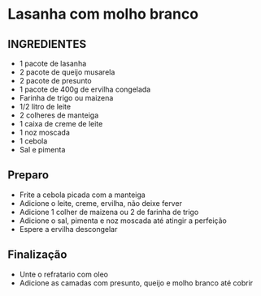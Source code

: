 # Lasanha com molho branco

## INGREDIENTES
- 1 pacote de lasanha
- 2 pacote de queijo musarela
- 2 pacote de presunto
- 1 pacote de 400g de ervilha congelada
- Farinha de trigo ou maizena
- 1/2 litro de leite
- 2 colheres de manteiga
- 1 caixa de creme de leite
- 1 noz moscada
- 1 cebola
- Sal e pimenta

## Preparo
- Frite a cebola picada com a manteiga
- Adicione o leite, creme, ervilha, não deixe ferver
- Adicione 1 colher de maizena ou 2 de farinha de trigo
- Adicione o sal, pimenta e noz moscada até atingir a perfeição
- Espere a ervilha descongelar

## Finalização
- Unte o refratario com oleo
- Adicione as camadas com presunto, queijo e molho branco até cobrir
